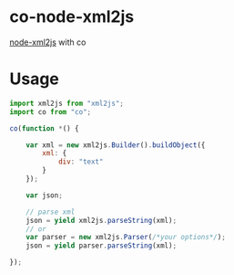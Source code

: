 co-node-xml2js
===========

[node-xml2js](https://github.com/Leonidas-from-XIV/node-xml2js) with co


Usage
=====


```javascript
import xml2js from "xml2js";
import co from "co";

co(function *() {

    var xml = new xml2js.Builder().buildObject({
        xml: {
            div: "text"
        }
    });

    var json;

    // parse xml
    json = yield xml2js.parseString(xml);
    // or
    var parser = new xml2js.Parser(/*your options*/);
    json = yield parser.parseString(xml);

});

```
